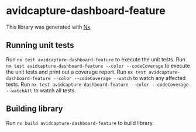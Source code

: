# avidcapture-dashboard-feature

This library was generated with [Nx](https://nx.dev).

## Running unit tests

Run `nx test avidcapture-dashboard-feature` to execute the unit tests.
Run `nx test avidcapture-dashboard-feature --color --codeCoverage` to execute the unit tests and print out a coverage report.
Run `nx test avidcapture-dashboard-feature --color --codeCoverage --watch` to watch any affected tests.
Run `nx test avidcapture-dashboard-feature --color --codeCoverage --watchAll` to watch all tests.

## Building library

Run `nx build avidcapture-dashboard-feature` to build library.
